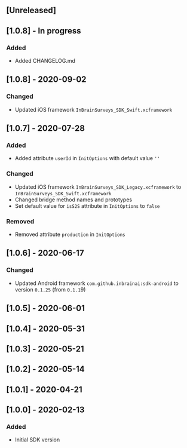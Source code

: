## [Unreleased]

## [1.0.8] - In progress
### Added
- Added CHANGELOG.md

## [1.0.8] - 2020-09-02
### Changed
- Updated iOS framework `InBrainSurveys_SDK_Swift.xcframework`

## [1.0.7] - 2020-07-28
### Added
- Added attribute `userId`  in `InitOptions` with default value `''`

### Changed
- Updated iOS framework `InBrainSurveys_SDK_Legacy.xcframework` to `InBrainSurveys_SDK_Swift.xcframework`
- Changed bridge method names and prototypes
- Set default value for `isS2S` attribute in `InitOptions` to `false` 

### Removed
- Removed attribute `production` in `InitOptions`

## [1.0.6] - 2020-06-17
### Changed
- Updated Android framework `com.github.inbrainai:sdk-android` to version `0.1.25` (from `0.1.1`9)

## [1.0.5] - 2020-06-01

## [1.0.4] - 2020-05-31

## [1.0.3] - 2020-05-21

## [1.0.2] - 2020-05-14

## [1.0.1] - 2020-04-21

## [1.0.0] - 2020-02-13
### Added
- Initial SDK version

